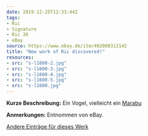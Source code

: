 ```yaml
---
date: 2019-12-25T12:33:44Z
tags:
- Ric
- Signature
- Ric 26
- eBay
source: https://www.ebay.de/itm/402008313142
title: "New work of Ric discovered!"
resources:
- src: "s-l1600-2.jpg"
- src: "s-l1600-3.jpg"
- src: "s-l1600-4.jpg"
- src: "s-l1600-5.jpg"
- src: "s-l1600.jpg"
---
```


**Kurze Beschreibung:** Ein Vogel, vielleicht ein [Marabu](https://en.wikipedia.org/wiki/Marabou_stork)

**Anmerkungen:** Entnommen von eBay.

[Andere Einträge für dieses Werk](/tags/Ric-26)
